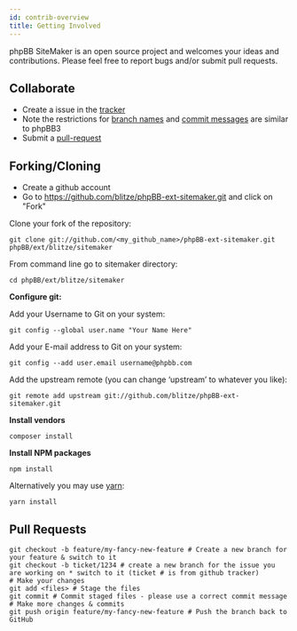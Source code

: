 ```yaml
---
id: contrib-overview
title: Getting Involved
---
```


phpBB SiteMaker is an open source project and welcomes your ideas and contributions.
Please feel free to report bugs and/or submit pull requests.

## Collaborate

* Create a issue in the [tracker](https://github.com/blitze/phpBB-ext-sitemaker/issues)
* Note the restrictions for [branch names](https://wiki.phpbb.com/Git#Branch_Names) and [commit messages](https://wiki.phpbb.com/Git#Commit_Messages) are similar to phpBB3
* Submit a [pull-request](https://github.com/blitze/phpBB-ext-sitemaker/pulls)

## Forking/Cloning

* Create a github account
* Go to https://github.com/blitze/phpBB-ext-sitemaker.git and click on "Fork"

Clone your fork of the repository:

	git clone git://github.com/<my_github_name>/phpBB-ext-sitemaker.git phpBB/ext/blitze/sitemaker

From command line go to sitemaker directory:

    cd phpBB/ext/blitze/sitemaker

**Configure git:**

Add your Username to Git on your system:

	git config --global user.name "Your Name Here"

Add your E-mail address to Git on your system:

	git config --add user.email username@phpbb.com

Add the upstream remote (you can change ‘upstream’ to whatever you like):

	git remote add upstream git://github.com/blitze/phpBB-ext-sitemaker.git

**Install vendors**

    composer install

**Install NPM packages**

	npm install

Alternatively you may use [yarn](https://yarnpkg.com):

	yarn install

## Pull Requests

	git checkout -b feature/my-fancy-new-feature # Create a new branch for your feature & switch to it
	git checkout -b ticket/1234 # create a new branch for the issue you are working on * switch to it (ticket # is from github tracker)
	# Make your changes
	git add <files> # Stage the files
	git commit # Commit staged files - please use a correct commit message
	# Make more changes & commits
	git push origin feature/my-fancy-new-feature # Push the branch back to GitHub
